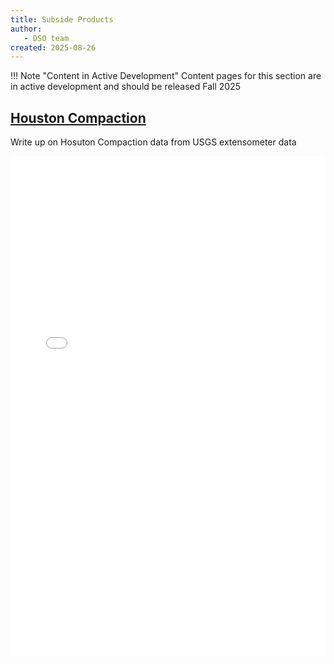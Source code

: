 ```yaml
---
title: Subside Products
author: 
   - DSO team
created: 2025-08-26
---
```

!!! Note "Content in Active Development" 
    Content pages for this section are in active development and should be released Fall 2025
    

## [Houston Compaction](houston_compaction.md)
Write up on Hosuton Compaction data from USGS extensometer data

<div class="map">
  <iframe width=100%, height=800, frameBorder=0 src="../webpages/houston_compaction/index.html"></iframe>
</div>